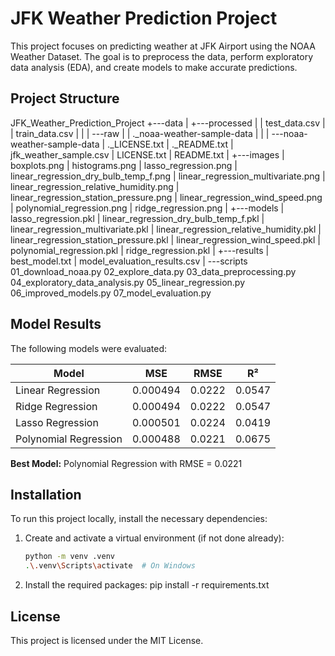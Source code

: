 # JFK Weather Prediction Project

This project focuses on predicting weather at JFK Airport using the NOAA Weather Dataset. The goal is to preprocess the data, perform exploratory data analysis (EDA), and create models to make accurate predictions.

## Project Structure
JFK_Weather_Prediction_Project
+---data
|   +---processed
|   |       test_data.csv
|   |       train_data.csv
|   |
|   \---raw
|       |   ._noaa-weather-sample-data
|       |
|       \---noaa-weather-sample-data
|               ._LICENSE.txt
|               ._README.txt
|               jfk_weather_sample.csv
|               LICENSE.txt
|               README.txt
|
+---images
|       boxplots.png
|       histograms.png
|       lasso_regression.png
|       linear_regression_dry_bulb_temp_f.png
|       linear_regression_multivariate.png
|       linear_regression_relative_humidity.png
|       linear_regression_station_pressure.png
|       linear_regression_wind_speed.png
|       polynomial_regression.png
|       ridge_regression.png
|
+---models
|       lasso_regression.pkl
|       linear_regression_dry_bulb_temp_f.pkl
|       linear_regression_multivariate.pkl
|       linear_regression_relative_humidity.pkl
|       linear_regression_station_pressure.pkl
|       linear_regression_wind_speed.pkl
|       polynomial_regression.pkl
|       ridge_regression.pkl
|
+---results
|       best_model.txt
|       model_evaluation_results.csv
|
\---scripts
        01_download_noaa.py
        02_explore_data.py
        03_data_preprocessing.py
        04_exploratory_data_analysis.py
        05_linear_regression.py
        06_improved_models.py
        07_model_evaluation.py

## Model Results

The following models were evaluated:

| Model                    | MSE                | RMSE               | R²                |
|--------------------------|--------------------|--------------------|-------------------|
| Linear Regression         | 0.000494           | 0.0222             | 0.0547            |
| Ridge Regression          | 0.000494           | 0.0222             | 0.0547            |
| Lasso Regression          | 0.000501           | 0.0224             | 0.0419            |
| Polynomial Regression     | 0.000488           | 0.0221             | 0.0675            |

**Best Model:** Polynomial Regression with RMSE = 0.0221

## Installation

To run this project locally, install the necessary dependencies:

1. Create and activate a virtual environment (if not done already):
   ```bash
   python -m venv .venv
   .\.venv\Scripts\activate  # On Windows
   
2. Install the required packages:
    pip install -r requirements.txt

## License

This project is licensed under the MIT License.
